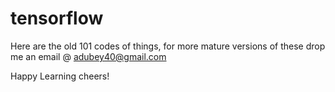 # tensorflow


Here are the old 101 codes of things, for more mature versions of these drop me an email @ adubey40@gmail.com

Happy Learning
cheers!

